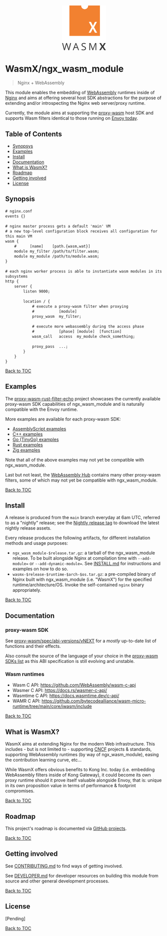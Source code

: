 <p align="center">
  <img alt="WasmX logo" src="data/logo.svg" style="width: 140px;" />
</p>

# WasmX/ngx_wasm_module

> Nginx + WebAssembly

This module enables the embedding of [WebAssembly](https://webassembly.org/)
runtimes inside of [Nginx](https://nginx.org/) and aims at offering several host
SDK abstractions for the purpose of extending and/or introspecting the Nginx web
server/proxy runtime.

Currently, the module aims at supporting the
[proxy-wasm](https://github.com/proxy-wasm/spec) host SDK and supports Wasm
filters identical to those running on
[Envoy today](https://www.envoyproxy.io/docs/envoy/latest/configuration/http/http_filters/wasm_filter.html).

## Table of Contents

- [Synopsys](#synopsys)
- [Examples](#examples)
- [Install](#install)
- [Documentation](#documentation)
- [What is WasmX?](#what-is-wasmx)
- [Roadmap](#roadmap)
- [Getting involved](#getting-involved)
- [License](#license)

## Synopsis

```nginx
# nginx.conf
events {}

# nginx master process gets a default 'main' VM
# a new top-level configuration block receives all configuration for this main VM
wasm {
    #      [name]    [path.{wasm,wat}]
    module my_filter /path/to/filter.wasm;
    module my_module /path/to/module.wasm;
}

# each nginx worker process is able to instantiate wasm modules in its subsystems
http {
    server {
        listen 9000;

        location / {
            # execute a proxy-wasm filter when proxying
            #           [module]
            proxy_wasm  my_filter;

            # execute more webassembly during the access phase
            #           [phase] [module]  [function]
            wasm_call   access  my_module check_something;

            proxy_pass  ...;
        }
    }
}
```

[Back to TOC](#table-of-contents)

## Examples

The
[proxy-wasm-rust-filter-echo](https://github.com/wasmx-proxy/proxy-wasm-rust-filter-echo/)
project showcases the currently available proxy-wasm SDK capabilities of
ngx_wasm_module and is naturally compatible with the Envoy runtime.

More examples are available for each proxy-wasm SDK:

- [AssemblyScript
  examples](https://github.com/solo-io/proxy-runtime/tree/master/examples)
- [C++
  examples](https://github.com/proxy-wasm/proxy-wasm-cpp-sdk/tree/master/example)
- [Go (TinyGo)
  examples](https://github.com/tetratelabs/proxy-wasm-go-sdk/tree/main/examples)
- [Rust
  examples](https://github.com/proxy-wasm/proxy-wasm-rust-sdk/tree/master/examples)
- [Zig
  examples](https://github.com/mathetake/proxy-wasm-zig-sdk/tree/main/example)

Note that all of the above examples may not yet be compatible with
ngx_wasm_module.

Last but not least, the [WebAssembly
Hub](https://www.webassemblyhub.io/repositories/) contains many other proxy-wasm
filters, some of which may not yet be compatible with ngx_wasm_module.

[Back to TOC](#table-of-contents)

## Install

A release is produced from the `main` branch everyday at 6am UTC, referred to as
a "nightly" release; see the [Nightly release
tag](https://github.com/Kong/ngx_wasm_module/releases/tag/nightly) to download
the latest nightly release assets.

Every release produces the following artifacts, for different installation
methods and usage purposes:

- `ngx_wasm_module-$release.tar.gz`: a tarball of the ngx_wasm_module release.
  To be built alongside Nginx at compilation time with `--add-module=` or
  `--add-dynamic-module=`. See [INSTALL.md](INSTALL.md) for instructions and
  examples on how to do so.
- `wasmx-$release-$runtime-$arch-$os.tar.gz`: a pre-compiled binary of Nginx
  built with ngx_wasm_module (i.e. "WasmX") for the specified
  runtime/architecture/OS. Invoke the self-contained `nginx` binary
  appropriately.

[Back to TOC](#table-of-contents)

## Documentation

### proxy-wasm SDK

See
[proxy-wasm/spec/abi-versions/vNEXT](https://github.com/proxy-wasm/spec/tree/master/abi-versions/vNEXT)
for a _mostly_ up-to-date list of functions and their effects.

Also consult the source of the language of your choice in the [proxy-wasm SDKs
list](https://github.com/proxy-wasm/spec#sdks) as this ABI specification is
still evolving and unstable.

### Wasm runtimes

- Wasm C API: https://github.com/WebAssembly/wasm-c-api
- Wasmer C API: https://docs.rs/wasmer-c-api/
- Wasmtime C API: https://docs.wasmtime.dev/c-api/
- WAMR C API: https://github.com/bytecodealliance/wasm-micro-runtime/tree/main/core/iwasm/include

[Back to TOC](#table-of-contents)

## What is WasmX?

WasmX aims at extending Nginx for the modern Web infrastructure. This includes -
but is not limited to - supporting [CNCF](https://www.cncf.io/) projects &
standards, supporting WebAssembly runtimes (by way of ngx_wasm_module), easing
the contribution learning curve, etc...

While WasmX offers obvious benefits to Kong Inc. today (i.e. embedding
WebAssembly filters inside of Kong Gateway), it could become its own proxy
runtime should it prove itself valuable alongside Envoy, that is: unique in its
own proposition value in terms of performance & footprint compromises.

[Back to TOC](#table-of-contents)

## Roadmap

This project's roadmap is documented via [GitHub
projects](https://github.com/Kong/ngx_wasm_module/projects).

[Back to TOC](#table-of-contents)

## Getting involved

See [CONTRIBUTING.md](CONTRIBUTING.md) to find ways of getting involved.

See [DEVELOPER.md](DEVELOPER.md) for developer resources on building this module
from source and other general development processes.

[Back to TOC](#table-of-contents)

## License

[Pending]

[Back to TOC](#table-of-contents)
